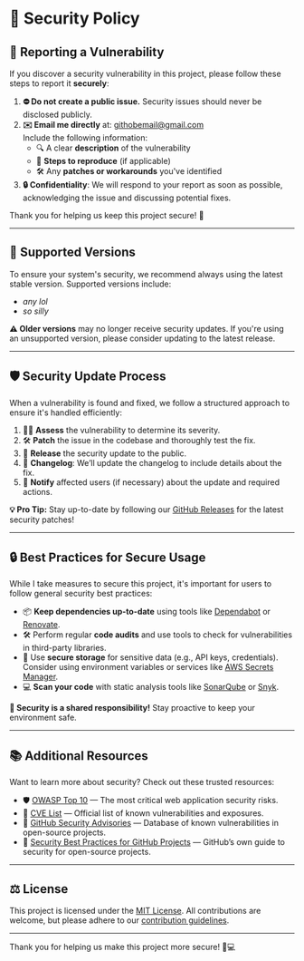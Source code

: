 # 🔐 Security Policy

## 🚨 Reporting a Vulnerability

If you discover a security vulnerability in this project, please follow these steps to report it **securely**:

1. **⛔ Do not create a public issue.** Security issues should never be disclosed publicly.
2. **✉️ Email me directly** at: [githobemail@gmail.com](githobemail@gmail.com)  
   Include the following information:
   - 🔍 A clear **description** of the vulnerability
   - 🔄 **Steps to reproduce** (if applicable)
   - 🛠️ Any **patches or workarounds** you've identified
3. **🔒 Confidentiality**: We will respond to your report as soon as possible, acknowledging the issue and discussing potential fixes.

Thank you for helping us keep this project secure! 🔐

---

## 🚀 Supported Versions

To ensure your system's security, we recommend always using the latest stable version. Supported versions include:

- *any lol*
- *so silly*

**⚠️ Older versions** may no longer receive security updates. If you're using an unsupported version, please consider updating to the latest release.

---

## 🛡️ Security Update Process

When a vulnerability is found and fixed, we follow a structured approach to ensure it's handled efficiently:

1. 🕵️‍♂️ **Assess** the vulnerability to determine its severity.
2. 🛠️ **Patch** the issue in the codebase and thoroughly test the fix.
3. 📢 **Release** the security update to the public.
4. 📝 **Changelog**: We’ll update the changelog to include details about the fix.
5. 🔔 **Notify** affected users (if necessary) about the update and required actions.

**💡 Pro Tip:** Stay up-to-date by following our [GitHub Releases](https://github.com/luh-99/School-Stuff/releases) for the latest security patches!

---

## 🔒 Best Practices for Secure Usage

While I take measures to secure this project, it's important for users to follow general security best practices:

- 📦 **Keep dependencies up-to-date** using tools like [Dependabot](https://dependabot.com/) or [Renovate](https://renovatebot.com/).
- 🛠️ Perform regular **code audits** and use tools to check for vulnerabilities in third-party libraries.
- 🔑 Use **secure storage** for sensitive data (e.g., API keys, credentials). Consider using environment variables or services like [AWS Secrets Manager](https://aws.amazon.com/secrets-manager/).
- 💻 **Scan your code** with static analysis tools like [SonarQube](https://www.sonarqube.org/) or [Snyk](https://snyk.io/).

**🚨 Security is a shared responsibility!** Stay proactive to keep your environment safe.

---

## 📚 Additional Resources

Want to learn more about security? Check out these trusted resources:

- 🛡️ [OWASP Top 10](https://owasp.org/www-project-top-ten/) — The most critical web application security risks.
- 🔎 [CVE List](https://cve.mitre.org/) — Official list of known vulnerabilities and exposures.
- 🐙 [GitHub Security Advisories](https://github.com/advisories) — Database of known vulnerabilities in open-source projects.
- 🔑 [Security Best Practices for GitHub Projects](https://docs.github.com/en/github/managing-security-vulnerabilities-in-your-code) — GitHub’s own guide to security for open-source projects.

---

## ⚖️ License

This project is licensed under the [MIT License](LICENSE). All contributions are welcome, but please adhere to our [contribution guidelines](CONTRIBUTING.md).

---

Thank you for helping us make this project more secure! 🙏💻
